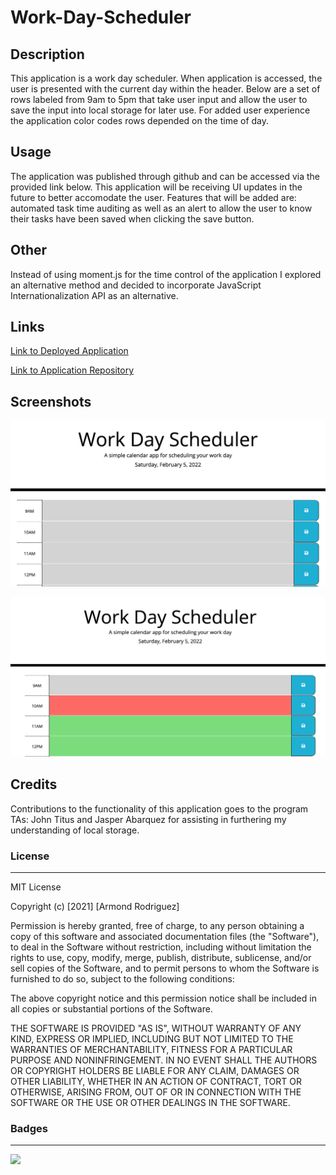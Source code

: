 # Work-Day-Scheduler

## Description

This application is a work day scheduler. When application is accessed, the user is presented with the current day within the header. Below are a set of rows labeled from 9am to 5pm that take user input and allow the user to save the input into local storage for later use. For added user experience the application color codes rows depended on the time of day.

##  Usage 

The application was published through github and can be accessed via the provided link below. This application will be receiving UI updates in the future to better accomodate the user. Features that will be added are: automated task time auditing as well as an alert to allow the user to know their tasks have been saved when clicking the save button.

## Other
Instead of using moment.js for the time control of the application I explored an alternative method and decided to incorporate JavaScript Internationalization API as an alternative.

## Links

[Link to Deployed Application](https://armondr.github.io/Work-Day-Scheduler/
)

[Link to Application Repository](https://github.com/ArmondR/Work-Day-Scheduler)

## Screenshots

![schedule-past](workScheduler-1.png)

![schedule-mixTime](workScheduler-2.png)

## Credits

Contributions to the functionality of this application goes to the program TAs: John Titus and Jasper Abarquez for assisting in furthering my understanding of local storage.

### License

______

MIT License

Copyright (c) [2021] [Armond Rodriguez]

Permission is hereby granted, free of charge, to any person obtaining a copy
of this software and associated documentation files (the "Software"), to deal
in the Software without restriction, including without limitation the rights
to use, copy, modify, merge, publish, distribute, sublicense, and/or sell
copies of the Software, and to permit persons to whom the Software is
furnished to do so, subject to the following conditions:

The above copyright notice and this permission notice shall be included in all
copies or substantial portions of the Software.

THE SOFTWARE IS PROVIDED "AS IS", WITHOUT WARRANTY OF ANY KIND, EXPRESS OR
IMPLIED, INCLUDING BUT NOT LIMITED TO THE WARRANTIES OF MERCHANTABILITY,
FITNESS FOR A PARTICULAR PURPOSE AND NONINFRINGEMENT. IN NO EVENT SHALL THE
AUTHORS OR COPYRIGHT HOLDERS BE LIABLE FOR ANY CLAIM, DAMAGES OR OTHER
LIABILITY, WHETHER IN AN ACTION OF CONTRACT, TORT OR OTHERWISE, ARISING FROM,
OUT OF OR IN CONNECTION WITH THE SOFTWARE OR THE USE OR OTHER DEALINGS IN THE
SOFTWARE.

### Badges

____

![](https://img.shields.io/badge/license-MIT-green)